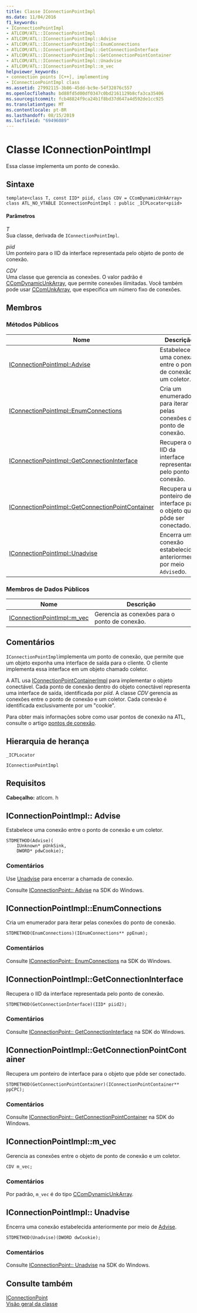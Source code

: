 ```yaml
---
title: Classe IConnectionPointImpl
ms.date: 11/04/2016
f1_keywords:
- IConnectionPointImpl
- ATLCOM/ATL::IConnectionPointImpl
- ATLCOM/ATL::IConnectionPointImpl::Advise
- ATLCOM/ATL::IConnectionPointImpl::EnumConnections
- ATLCOM/ATL::IConnectionPointImpl::GetConnectionInterface
- ATLCOM/ATL::IConnectionPointImpl::GetConnectionPointContainer
- ATLCOM/ATL::IConnectionPointImpl::Unadvise
- ATLCOM/ATL::IConnectionPointImpl::m_vec
helpviewer_keywords:
- connection points [C++], implementing
- IConnectionPointImpl class
ms.assetid: 27992115-3b86-45dd-bc9e-54f32876c557
ms.openlocfilehash: bd88fd5d00df0347c0bd2161129b8cfa3ca35406
ms.sourcegitcommit: fcb48824f9ca24b1f8bd37d647a4d592de1cc925
ms.translationtype: MT
ms.contentlocale: pt-BR
ms.lasthandoff: 08/15/2019
ms.locfileid: "69496089"
---
```

# <a name="iconnectionpointimpl-class"></a>Classe IConnectionPointImpl

Essa classe implementa um ponto de conexão.

## <a name="syntax"></a>Sintaxe

```
template<class T, const IID* piid, class CDV = CComDynamicUnkArray>
class ATL_NO_VTABLE IConnectionPointImpl : public _ICPLocator<piid>
```

#### <a name="parameters"></a>Parâmetros

*T*<br/>
Sua classe, derivada de `IConnectionPointImpl`.

*piid*<br/>
Um ponteiro para o IID da interface representada pelo objeto de ponto de conexão.

*CDV*<br/>
Uma classe que gerencia as conexões. O valor padrão é [CComDynamicUnkArray](../../atl/reference/ccomdynamicunkarray-class.md), que permite conexões ilimitadas. Você também pode usar [CComUnkArray](../../atl/reference/ccomunkarray-class.md), que especifica um número fixo de conexões.

## <a name="members"></a>Membros

### <a name="public-methods"></a>Métodos Públicos

|Nome|Descrição|
|----------|-----------------|
|[IConnectionPointImpl::Advise](#advise)|Estabelece uma conexão entre o ponto de conexão e um coletor.|
|[IConnectionPointImpl::EnumConnections](#enumconnections)|Cria um enumerador para iterar pelas conexões do ponto de conexão.|
|[IConnectionPointImpl::GetConnectionInterface](#getconnectioninterface)|Recupera o IID da interface representada pelo ponto de conexão.|
|[IConnectionPointImpl::GetConnectionPointContainer](#getconnectionpointcontainer)|Recupera um ponteiro de interface para o objeto que pôde ser conectado.|
|[IConnectionPointImpl::Unadvise](#unadvise)|Encerra uma conexão estabelecida anteriormente por meio `Advise`do.|

### <a name="public-data-members"></a>Membros de Dados Públicos

|Nome|Descrição|
|----------|-----------------|
|[IConnectionPointImpl::m_vec](#m_vec)|Gerencia as conexões para o ponto de conexão.|

## <a name="remarks"></a>Comentários

`IConnectionPointImpl`implementa um ponto de conexão, que permite que um objeto exponha uma interface de saída para o cliente. O cliente implementa essa interface em um objeto chamado coletor.

A ATL usa [IConnectionPointContainerImpl](../../atl/reference/iconnectionpointcontainerimpl-class.md) para implementar o objeto conectável. Cada ponto de conexão dentro do objeto conectável representa uma interface de saída, identificada por *piid*. A classe *CDV* gerencia as conexões entre o ponto de conexão e um coletor. Cada conexão é identificada exclusivamente por um "cookie".

Para obter mais informações sobre como usar pontos de conexão na ATL, consulte o artigo [pontos de conexão](../../atl/atl-connection-points.md).

## <a name="inheritance-hierarchy"></a>Hierarquia de herança

`_ICPLocator`

`IConnectionPointImpl`

## <a name="requirements"></a>Requisitos

**Cabeçalho:** atlcom. h

##  <a name="advise"></a>IConnectionPointImpl:: Advise

Estabelece uma conexão entre o ponto de conexão e um coletor.

```
STDMETHOD(Advise)(
    IUnknown* pUnkSink,
    DWORD* pdwCookie);
```

### <a name="remarks"></a>Comentários

Use [Unadvise](#unadvise) para encerrar a chamada de conexão.

Consulte [IConnectionPoint:: Advise](/windows/win32/api/ocidl/nf-ocidl-iconnectionpoint-advise) na SDK do Windows.

##  <a name="enumconnections"></a>  IConnectionPointImpl::EnumConnections

Cria um enumerador para iterar pelas conexões do ponto de conexão.

```
STDMETHOD(EnumConnections)(IEnumConnections** ppEnum);
```

### <a name="remarks"></a>Comentários

Consulte [IConnectionPoint:: EnumConnections](/windows/win32/api/ocidl/nf-ocidl-iconnectionpoint-enumconnections) na SDK do Windows.

##  <a name="getconnectioninterface"></a>  IConnectionPointImpl::GetConnectionInterface

Recupera o IID da interface representada pelo ponto de conexão.

```
STDMETHOD(GetConnectionInterface)(IID* piid2);
```

### <a name="remarks"></a>Comentários

Consulte [IConnectionPoint:: GetConnectionInterface](/windows/win32/api/ocidl/nf-ocidl-iconnectionpoint-getconnectioninterface) na SDK do Windows.

##  <a name="getconnectionpointcontainer"></a>  IConnectionPointImpl::GetConnectionPointContainer

Recupera um ponteiro de interface para o objeto que pôde ser conectado.

```
STDMETHOD(GetConnectionPointContainer)(IConnectionPointContainer** ppCPC);
```

### <a name="remarks"></a>Comentários

Consulte [IConnectionPoint:: GetConnectionPointContainer](/windows/win32/api/ocidl/nf-ocidl-iconnectionpoint-getconnectionpointcontainer) na SDK do Windows.

##  <a name="m_vec"></a>  IConnectionPointImpl::m_vec

Gerencia as conexões entre o objeto de ponto de conexão e um coletor.

```
CDV m_vec;
```

### <a name="remarks"></a>Comentários

Por padrão, `m_vec` é do tipo [CComDynamicUnkArray](../../atl/reference/ccomdynamicunkarray-class.md).

##  <a name="unadvise"></a>IConnectionPointImpl:: Unadvise

Encerra uma conexão estabelecida anteriormente por meio de [Advise](#advise).

```
STDMETHOD(Unadvise)(DWORD dwCookie);
```

### <a name="remarks"></a>Comentários

Consulte [IConnectionPoint:: Unadvise](/windows/win32/api/ocidl/nf-ocidl-iconnectionpoint-unadvise) na SDK do Windows.

## <a name="see-also"></a>Consulte também

[IConnectionPoint](/windows/win32/api/ocidl/nn-ocidl-iconnectionpoint)<br/>
[Visão geral da classe](../../atl/atl-class-overview.md)
